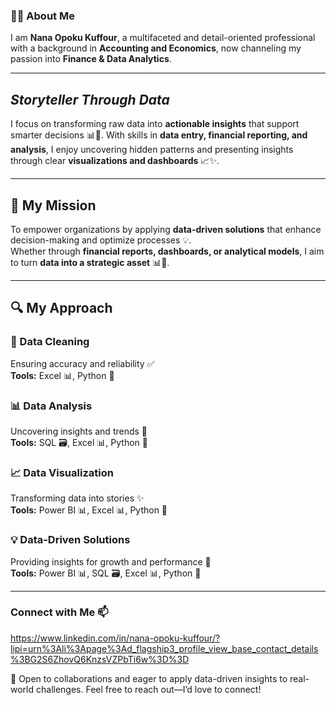 

### 👨‍🎓 About Me  
I am **Nana Opoku Kuffour**, a multifaceted and detail-oriented professional with a background in **Accounting and Economics**, now channeling my passion into **Finance & Data Analytics**. 

---

## *Storyteller Through Data*  

I focus on transforming raw data into **actionable insights** that support smarter decisions 📊🚀. With skills in **data entry, financial reporting, and analysis**, I enjoy uncovering hidden patterns and presenting insights through clear **visualizations and dashboards** 📈✨.  

---

## 🎯 My Mission  
To empower organizations by applying **data-driven solutions** that enhance decision-making and optimize processes 💡.  
Whether through **financial reports, dashboards, or analytical models**, I aim to turn **data into a strategic asset** 📊🔑.  

---

## 🔍 My Approach  

### 🧹 Data Cleaning  
Ensuring accuracy and reliability ✅  
**Tools:** Excel 📊, Python 🐍  

### 📊 Data Analysis  
Uncovering insights and trends 🔎  
**Tools:** SQL 🗃️, Excel 📊, Python 🐍  

### 📈 Data Visualization  
Transforming data into stories ✨  
**Tools:** Power BI 📊, Excel 📊, Python 🐍  

### 💡 Data-Driven Solutions  
Providing insights for growth and performance 🔑  
**Tools:** Power BI 📊, SQL 🗃️, Excel 📊, Python 🐍

---
### Connect with Me 📫
https://www.linkedin.com/in/nana-opoku-kuffour/?lipi=urn%3Ali%3Apage%3Ad_flagship3_profile_view_base_contact_details%3BG2S6ZhovQ6KnzsVZPbTi6w%3D%3D

🤝 Open to collaborations and eager to apply data-driven insights to real-world challenges. Feel free to reach out—I’d love to connect!


